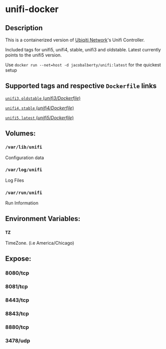 # unifi-docker

## Description

This is a containerized version of [Ubiqiti Network](https://www.ubnt.com/)'s Unifi Controller.

Included tags for unifi5, unifi4, stable, unifi3 and oldstable. Latest currently points to the unifi5 version.

Use `docker run --net=host -d jacobalberty/unifi:latest` for the quickest setup

## Supported tags and respective `Dockerfile` links

[`unifi3`, `oldstable` (_unifi3/Dockerfile_)](https://github.com/jacobalberty/unifi-docker/blob/master/unifi3/Dockerfile)

[`unifi4`, `stable` (_unifi4/Dockerfile_)](https://github.com/jacobalberty/unifi-docker/blob/master/unifi4/Dockerfile)

[`unifi5`, `latest` (_unifi5/Dockerfile_)](https://github.com/jacobalberty/unifi-docker/blob/master/unifi5/Dockerfile)

## Volumes:

### `/var/lib/unifi`

Configuration data

### `/var/log/unifi`

Log Files

### `/var/run/unifi`

Run Information

## Environment Variables:

### `TZ`

TimeZone. (i.e America/Chicago)

## Expose:

### 8080/tcp

### 8081/tcp

### 8443/tcp

### 8843/tcp

### 8880/tcp

### 3478/udp
